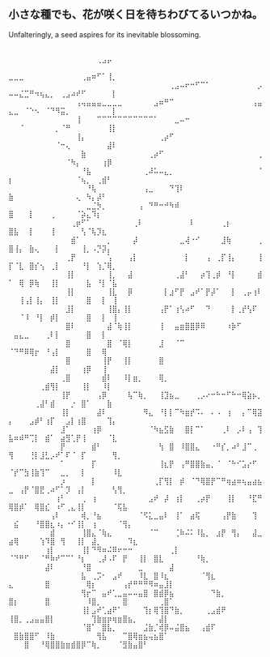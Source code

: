 <!--
**KanaMeisa/KanaMeisa** is a ✨ _special_ ✨ repository because its `README.md` (this file) appears on your GitHub profile.

Here are some ideas to get you started:

- 🔭 I’m currently working on ...
- 🌱 I’m currently learning ...
- 👯 I’m looking to collaborate on ...
- 🤔 I’m looking for help with ...
- 💬 Ask me about ...
- 📫 How to reach me: ...
- 😄 Pronouns: ...
- ⚡ Fun fact: ...
-->
## 小さな種でも、花が咲く日を待ちわびてるいつかね。
Unfalteringly, a seed aspires for its inevitable blossoming.

⠀⠀⠀⠀⠀⠀⠀⠀⠀⠀⠀⠀⠀⠀⠀⠀⠀⠀⠀⠀⠀⠀⠀⠀⠀⠀⠀⠀⠀⠀⠀⠀⠀⠀⠀⠀⠀⠀⠀⠀⠀⠀⠀⠀⠀⠀⠀⠀⠀⠀⠀⠀⠀⠀⠀⠀⠀⠀⠀⠀⠀⠀⠀⠀⠀⠀⢀⣠⡤⠀⠀⠀⠀⠀⠀⠀⠀⠀⠀⠀⠀⠀
⠀⠀⠀⠀⠀⠀⠀⠀⠀⠀⠀⠀⠀⠀⠀⠀⠀⠀⠀⠀⠀⠀⠀⠀⠀⠀⠀⠀⠀⠀⠀⠀⠀⠀⠀⠀⠀⠀⠀⠀⠀⠀⠀⠀⠀⠀⠀⠀⠀⣀⣀⣀⠀⠀⠀⠀⠀⠀⠀⠀⠀⠀⠀⢀⣤⠶⠋⠁⢸⡀⠀⠀⠀⠀⠀⠀⠀⠀⠀⠀⠀⠀
⠀⠀⠀⠀⠀⠀⠀⠀⠀⠀⠀⠀⠀⠀⠀⠀⠀⠀⠀⠀⠀⠀⠀⠀⠀⠀⠀⠀⠀⠀⠀⢀⣠⠤⠖⠒⠋⠉⠁⠀⠀⠀⠀⠀⠀⠀⠀⠀⡠⠤⠤⣌⣉⠛⠲⢦⣄⡀⠀⢀⣠⠴⠞⠋⠀⠀⠀⠀⠀⡇⠀⠀⠀⠀⠀⠀⠀⠀⠀⠀⠀⠀
⠀⠀⠀⠀⠀⠀⠀⠀⠀⠀⠀⠀⠀⢠⢤⣤⣤⣤⣀⣀⣀⣀⠀⠀⠀⠀⠀⠀⣠⠶⠛⠉⠀⠀⠀⠀⠀⠀⠀⠀⠀⠀⠀⠀⠀⠀⠀⢠⣤⣄⣀⠀⠈⠑⠢⠀⠈⠙⠻⣭⡀⠀⠀⠀⠀⠀⠀⠀⠀⡇⠀⠀⠀⠀⠀⠀⠀⠀⠀⠀⠀⠀
⠀⠀⠀⠀⠀⠀⠀⠀⠀⠀⠀⠀⠀⢸⠀⠀⠀⠉⠉⠉⠉⠉⠉⠉⠉⠉⠉⠉⠁⠀⠀⠀⣀⠤⠒⠀⠀⠀⠀⠀⠀⠀⠀⠀⠀⠀⠀⠀⠀⠀⠀⠈⠀⠀⠀⠀⠀⠀⡀⠈⠛⠀⠀⠀⠀⠀⠀⠀⢸⡇⠀⠀⠀⠀⠀⠀⠀⠀⠀⠀⠀⠀
⠀⠀⠀⠀⠀⠀⠀⠀⠀⠀⠀⠀⠀⢸⡄⠀⠀⠀⠀⠀⠀⠀⠀⠀⠀⠀⠀⠀⠀⢀⡴⠋⠀⠀⠀⠀⠀⠀⠀⠀⠀⠀⠀⠀⠀⠀⠀⠀⠀⠀⠀⠀⠀⠀⠀⠀⠀⠀⠈⠒⢄⠀⠀⠀⠀⠀⠀⠀⣼⠇⠀⠀⠀⠀⠀⠀⠀⠀⠀⠀⠀⠀
⠀⠀⠀⠀⠀⠀⠀⠀⠀⠀⠀⠀⠀⠀⣷⠀⠀⠀⠀⠀⠀⠀⠀⠀⠀⠀⠀⢀⡴⠋⠀⠀⠀⠀⠀⠀⠀⠀⠀⠀⠀⠀⠀⠀⠀⠀⠀⠀⢀⠀⠀⠀⠀⠀⠀⠀⠀⠀⠀⠀⠈⠳⡄⠀⠀⠀⠀⢰⡿⠀⠀⠀⠀⠀⠀⠀⠀⠀⠀⠀⠀⠀
⠀⠀⠀⠀⠀⠀⠀⠀⠀⠀⠀⠀⠀⠀⠘⣧⠀⠀⠀⠀⠀⠀⠀⠀⠀⠀⢀⠼⠥⠤⣄⡀⠀⠀⠀⠀⠀⠀⠀⠀⠀⠀⠀⠀⠀⠀⠀⠀⠈⡆⠀⠀⠀⠀⠀⠀⠀⠀⠀⠀⠀⠀⠈⢦⡀⠀⢀⣾⠃⠀⠀⠀⠀⠀⠀⠀⠀⠀⠀⠀⠀⠀
⠀⠀⠀⠀⠀⠀⠀⠀⠀⠀⠀⠀⠀⠀⠀⠘⢧⠀⠀⠀⠀⠀⠀⠀⠀⠀⢠⣀⠀⠀⠀⠙⢹⠇⠀⠀⠀⠀⠀⠀⠀⠀⠀⠀⠀⠀⠀⠀⠀⣷⠀⠀⠀⠀⠀⠀⠀⠀⠀⠀⠀⠀⢄⠀⠳⡄⡼⠃⠀⠀⠀⠀⠀⠀⠀⠀⠀⠀⠀⠀⠀⠀
⠀⠀⠀⠀⠀⠀⠀⠀⠀⠀⠀⠀⠀⠀⠀⣀⣈⡳⡀⠀⠀⠀⠀⠀⠀⢠⠀⠙⠛⠒⠚⠳⠾⠀⠀⠀⠀⠀⠀⠀⠀⠀⠀⠀⠀⠀⠀⠀⠀⣿⠀⠀⠀⡇⠀⠀⠀⢀⠀⠀⠀⠀⠈⡵⣄⠹⡆⠀⠀⠀⠀⠀⠀⠀⠀⠀⠀⠀⠀⠀⠀⠀
⠀⠀⠀⠀⠀⠀⠀⠀⠀⠀⠀⠀⢀⡶⠋⠁⠀⠀⠀⠀⠀⠀⠀⠀⢀⠇⠀⠀⠀⠀⠀⠀⠀⠀⠀⠇⠀⠀⠀⠀⠀⢀⡆⠀⠀⠀⠀⠀⠀⣿⣧⠀⠀⡇⠀⠀⠀⢸⠀⠀⠀⠀⠀⢣⠈⢧⡹⣆⠀⠀⠀⠀⠀⠀⠀⠀⠀⠀⠀⠀⠀⠀
⠀⠀⠀⠀⠀⠀⠀⠀⠀⠀⠀⠀⣾⠁⠀⠀⠀⠀⠀⡀⠀⠀⠀⠀⡼⠀⠀⠀⠀⠀⠀⠀⠀⣀⢼⠐⠊⠀⠀⠀⠀⣸⢷⠀⠀⠀⠀⠀⢀⣿⢸⡄⠀⣷⢄⠀⠀⠀⡇⠀⠀⠀⠀⢸⡀⠠⡙⡽⡄⠀⠀⠀⠀⠀⠀⠀⠀⠀⠀⠀⠀⠀
⠀⠀⠀⠀⠀⠀⠀⠀⠀⠀⠀⢀⡟⠀⠀⠀⠀⠀⠀⢡⠀⠀⠀⢠⡇⠀⠀⠀⠀⠀⠀⠀⠀⠀⡇⠀⠀⠀⢠⠀⢀⡏⢸⡄⠀⠀⠀⠀⢸⡏⠈⣇⠀⣿⡎⢢⠀⢀⡇⠀⠀⠀⠀⠘⡇⠀⢱⡈⢿⡀⠀⠀⠀⠀⠀⠀⠀⠀⠀⠀⠀⠀
⠀⠀⠀⠀⠀⠀⠀⠀⠀⠀⠀⢸⡇⠀⠀⠀⠀⠀⠀⢸⡀⠀⠀⣼⠀⠀⠀⠀⠀⠀⠀⠀⢀⣼⠃⠀⠀⡴⢹⢀⡾⠀⠘⡇⠀⠀⠀⠀⣾⠁⠀⢿⠀⡿⢷⠀⠀⢸⡇⠀⠀⠀⠀⠀⣧⠀⠘⡇⠈⣧⠀⠀⠀⠀⠀⠀⠀⠀⠀⠀⠀⠀
⠀⠀⠀⠀⠀⠀⠀⠀⠀⠀⠀⢸⡇⠀⠀⠀⠀⠀⠀⢸⣇⠀⠀⡿⠀⠀⠀⠀⠀⠀⡇⣰⠋⡟⠀⣠⠞⠁⡟⡼⠁⠀⠀⡇⠀⢀⡤⢰⠇⠀⠀⢸⢠⡇⢸⡄⠀⢸⡇⠀⠀⠀⠀⠀⣿⠀⠀⡇⠀⢸⠀⠀⠀⠀⠀⠀⠀⠀⠀⠀⠀⠀
⠀⠀⠀⠀⠀⠀⠀⠀⠀⠀⠀⣸⡇⠀⠀⠀⠀⠀⠀⢸⣿⡄⢸⡇⠀⠀⠀⠀⠀⢠⡟⠁⢰⢣⠴⠋⠀⠀⠙⠀⠀⠀⠀⡇⢀⡞⢣⠏⠀⠀⠀⠈⠸⠀⠘⡇⠀⡾⡇⠀⠀⠀⠀⠀⣿⠀⠀⡇⠀⢸⠀⠀⠀⠀⠀⠀⠀⠀⠀⠀⠀⠀
⠀⠀⠀⠀⠀⠀⠀⠀⠀⠀⠀⣿⠇⠀⠀⠀⠀⠀⠀⣼⠈⢷⢸⡇⠀⠀⠀⠀⠀⢸⠀⠀⣤⣶⣿⣿⡿⠿⠀⠀⠀⠀⠰⡷⠋⠀⠀⠀⠀⠀⣤⣄⣀⠀⠀⠀⢀⠇⡇⠀⠀⠀⠀⠀⣿⠀⠀⡇⠀⠀⠀⠀⠀⠀⠀⠀⠀⠀⠀⠀⠀⠀
⠀⠀⠀⠀⠀⠀⠀⠀⠀⠀⠀⣿⠀⠀⠀⠀⠀⠀⠀⣿⠀⠈⢿⡇⠀⠀⠀⠀⠀⣸⠀⠀⠈⠉⠀⠀⠀⠀⠀⠀⠀⠀⠀⠀⠀⠀⠀⠀⠀⠈⠙⠛⠿⢿⡖⠀⠘⢠⡇⠀⠀⠀⠀⠀⣿⠀⠀⢿⠀⠀⠀⠀⠀⠀⠀⠀⠀⠀⠀⠀⠀⠀
⠀⠀⠀⠀⠀⠀⠀⠀⠀⠀⠀⣿⠀⠀⠀⠀⠀⠀⢸⡟⠀⠀⢸⡇⠀⠀⠀⠀⠀⣿⠀⠀⠀⠀⠀⠀⠀⠀⠀⠀⠀⠀⠀⠀⠀⠀⠀⠀⠀⠀⠀⠀⠀⠀⠀⠀⠀⣼⡇⠀⠀⠀⠀⢰⡿⠀⠀⢸⠀⠀⠀⠀⠀⠀⠀⠀⠀⠀⠀⠀⠀⠀
⠀⠀⠀⠀⠀⠀⠀⠀⠀⠀⢀⣿⠀⠀⠀⠀⠀⠀⣾⠇⠀⠀⠸⡇⣶⡀⠀⠀⠀⢿⡀⠀⠀⠀⠀⠀⠀⠀⠀⠀⠀⠀⠀⠀⠀⠀⠀⠀⠀⠀⠀⠀⠀⠀⠀⢀⣾⢻⡇⠀⠀⠀⠀⢸⡇⠀⠀⠸⡇⠀⠀⠀⠀⠀⠀⠀⠀⠀⠀⠀⠀⠀
⠀⠀⠀⠀⠀⠀⠀⠀⠀⠀⢸⡟⠀⠀⠀⠀⠀⢠⡿⠀⠀⠀⠀⢧⠉⢷⡀⠀⠀⢸⣹⣦⣀⠀⠀⠀⢀⡠⠔⠒⠓⠒⠋⠓⠒⢿⣵⡦⡀⠀⠀⠀⠀⠀⢀⣼⠃⣾⠀⠀⠀⡐⠀⣿⠁⠀⠀⠀⣷⠀⠀⠀⠀⠀⠀⠀⠀⠀⠀⠀⠀⠀
⠀⠀⠀⠀⠀⠀⠀⠀⠀⠀⢸⡇⠀⠀⠀⠀⠀⣼⠇⠀⠀⠀⠀⠀⠀⠀⠻⣄⠀⠘⡇⡇⠉⠳⣶⡞⠩⠄⠀⠄⠠⠀⢰⠀⠀⡄⠉⢿⣽⡄⠀⠀⠀⣠⡾⠃⢰⡏⠀⠀⣠⡇⢰⣿⠀⠀⠀⠀⢹⡄⠀⠀⠀⠀⠀⠀⠀⠀⠀⠀⠀⠀
⠀⠀⠀⠀⠀⠀⠀⠀⠀⠀⣸⠁⠀⠀⠀⠀⢰⡿⠀⠀⠀⠀⠀⠀⠀⠀⠀⠈⠳⣦⣫⣷⠀⠀⣿⡇⠉⠁⠀⠀⠀⢀⠇⠀⡠⠇⢠⠀⢹⣧⠶⠾⠛⢉⡇⠀⣾⠁⠀⣴⣻⢁⡟⢸⠀⠀⠀⠀⠈⣇⠀⠀⠀⠀⠀⠀⠀⠀⠀⠀⠀⠀
⠀⠀⠀⠀⠀⠀⠀⠀⠀⠀⡟⠀⠀⠀⠀⠀⣾⠃⠀⠀⠀⠀⠀⠀⠀⠀⠀⠀⠀⢳⠀⣿⠀⠸⣿⣿⣄⠀⠀⠐⠛⡎⡀⠴⠃⣸⠉⢀⠀⢻⠀⠀⠀⢘⡇⣸⣃⡠⠞⠁⠏⠈⠀⡏⠀⠀⠀⠀⠀⢻⡀⠀⠀⠀⠀⠀⠀⠀⠀⠀⠀⠀
⠀⠀⠀⠀⠀⠀⠀⠀⠀⠀⠁⠀⠀⠀⠀⠀⡏⠀⠀⠀⠀⠀⠀⠀⠀⠀⠀⠀⠀⢸⣆⡟⠀⢠⠛⣿⣿⣷⣤⡀⠈⠀⠈⠓⠊⣡⡔⠋⠀⠈⡞⠉⣳⢸⣷⢹⠉⠀⠀⣀⡀⠀⠀⡇⠀⠀⠀⠀⠀⠸⣇⠀⠀⠀⠀⠀⠀⠀⠀⠀⠀⠀
⠀⠀⠀⠀⠀⠀⠀⠀⠀⠀⡰⠀⠀⠀⠀⠀⡇⠀⠀⠀⠀⠀⠀⠀⠀⠀⠀⠀⢀⡏⢻⡇⠀⡾⠀⠈⠙⢿⣿⡟⠉⠛⢶⣴⠶⢦⣤⣴⣦⣀⠀⢠⡟⠈⣿⣟⢀⠴⠋⠁⡹⠀⢠⡇⠀⠀⠀⠀⠀⢣⢻⡀⠀⠀⠀⠀⠀⠀⠀⠀⠀⠀
⠀⠀⠀⠀⠀⠀⠀⠀⠀⢰⠃⠀⠀⠀⢀⠀⢰⠀⠀⠀⠀⠀⠀⠀⠀⠀⠀⣠⠞⠀⡼⠀⢰⡇⠀⠀⢀⡴⡟⠀⠀⠀⢸⡇⠀⠀⠘⣏⠛⢿⣿⡾⠁⠀⢿⣿⣎⠀⠰⠋⢀⣄⢸⡇⠀⠀⠀⠀⠀⠈⢯⣧⠀⠀⠀⠀⠀⠀⠀⠀⠀⠀
⠀⠀⠀⠀⠀⠀⠀⠀⢠⠇⠀⠀⠀⠀⢾⡀⠘⣦⠀⠀⠀⠀⠀⠀⠀⠈⠫⣅⣀⣤⠇⠀⢸⠁⠀⣴⢯⠀⠀⠀⠀⢠⡟⣷⠀⠀⠀⢹⠀⠀⣮⠀⠀⠀⠘⣿⣿⣆⠰⡄⠐⠊⢸⡇⠀⢰⠀⠀⠀⠀⠈⢻⡄⠀⠀⠀⠀⠀⠀⠀⠀⠀
⠀⠀⠀⠀⠀⠀⠀⠀⣾⠀⠀⠀⠀⠀⢸⣿⣄⠈⢷⣄⠀⠀⠀⠀⠀⠀⠀⠈⠉⠀⠀⠀⢈⠷⠬⠅⠸⣧⡀⠀⣰⡟⠀⢻⡄⠀⠀⣼⣀⣴⢿⠀⠀⠀⠀⢱⠹⣿⠀⢻⠀⠀⢸⡇⠀⣼⡀⠀⠀⠀⠀⠀⠹⣆⠀⠀⠀⠀⠀⠀⠀⠀
⠀⠀⠀⠀⠀⠀⠀⢰⡇⠀⠀⠀⠀⠀⢸⡇⠙⠻⠶⠬⠿⠖⠒⠒⠀⠀⠀⠀⠀⠀⠀⢀⡇⠀⠀⠀ ⠈⠙⠛⠋⠀⠀⠈⠛⠷⠞⠉⠉⠁⠘⡆⠀⠀⢀⡼⠠⠏⠀⡟⠀⠀⢸⡇⠀⣿⣇⠀⠀⠀⠀⠀⠀⠘⢷⡀⠀⠀⠀⠀⠀⠀
⠀⠀⠀⠀⠀⠀⠀⣼⠇⠀⠀⠀⠀⠀⠘⣿⠀⠀⠀⠀⠀⠀⠀⠀⠀⣀⠀⠀⠀⠀⠀⣼⠀⠀⠀⠀ ⠀⠀⠀⠀⠀⠀⠀⠀⠀⠀⠀⠀⠀⠀⣧⠀⢀⡩⠂⠀⣠⠞⠀⠀⠀⠸⣇⠀⣿⠸⣆⠀⠀⠀⠀⠀⠀⠈⢻⣆⠀⠀⠀⠀⠀
⣄⠀⠀⠀⠀⠀⠀⣿⠀⠀⠀⠀⠀⠀⠀⢿⡆⠀⠀⠀⠀⠀⢠⡞⠛⠛⠛⠻⠶⣤⣸⡇⠀⠀⠀⠀ ⠀⠀⠀⠀⠀⠀⠀⠀⠀⠀⠀⠀⠀⠀⢻⡖⠉⠀⣤⠞⢁⣀⣤⠤⠤⣤⣿⠀⣿⣾⡿⣦⠀⠀⠀⠀⠀⠀⠀⠙⣷⡀
⣿⡆⠀⠀⠀⠀⠀⣿⠀⠀⠀⠀⠀⠀⠀⠸⣿⡀⠀⠀⠀⠀⣿⠀⠀⠀⠀⠀⠀⢀⣿⠁⠀⠀⠀⠀ ⠀⠀⠀⠀⠀⠀⠀⠀⠀⠀⠀⠀⠀⠀⢸⡇⣠⠞⢁⣴⠟⠁⠀⠀⠀⠀⢹⡆⢿⢹⣿⠙⣷⡀⠀⠀⠀⠀⢀⣠⣾⠟
⢸⣿⡀⢀⣠⣤⣤⣿⡇⠀⠀⠀⠀⠀⠀⠀⢹⣷⣶⡶⢶⣶⣿⣦⡀⠀⠀⠀⠀⣼⡇⠀⠀⠀⠀⠀ ⠀⠀⠀⠀⠀⠀⠀⠀⠀⠀⠀⠀⠀⠀⠈⣿⠁⠀⣿⣧⡀⠀⠀⠀⠀⠀⣨⣷⡈⢾⡿⠤⣬⣿⣦⠀⠀⢠⣾⠏⠀⠀⠀⠀⠀
⠀⣿⣷⣿⣿⠋⠀⠸⣷⠀⠀⠀⠀⠀⠀⠀⠀⢻⣧⠀⠀⠀⠉⣿⢿⣶⣦⢤⣦⣿⠁⠀⠀⠀⠀⠀⠀⠀⠀⠀⠀⠀⠀⠀⠀⠀⠀⠀⠀⠀⠀⠀⣿⠀⠀⠘⢿⣿⣿⣷⣶⣾⣿⡿⠉⢷⡀⠀⠀⠀⠈⣻⣷⣤⣿⠃⠀⠀⠀⠀⠀⠀
